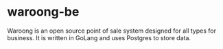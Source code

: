 # waroong-be
Waroong is an open source point of sale system designed for all types for business. It is written in GoLang and uses Postgres to store data.
